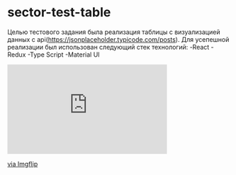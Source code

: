 # sector-test-table
Целью тестового задания была реализация таблицы с визуализацией данных с api(https://jsonplaceholder.typicode.com/posts). Для усепешной реализации был использован следующий стек технологий: 
     -React
     -Redux
     -Type Script
     -Material UI
<div style="width:360px;max-width:100%;"><div style="height:0;padding-bottom:56.11%;position:relative;"><iframe width="360" height="202" style="position:absolute;top:0;left:0;width:100%;height:100%;" frameBorder="0" src="https://imgflip.com/embed/7u0xtw"></iframe></div><p><a href="https://imgflip.com/gif/7u0xtw">via Imgflip</a></p></div>
